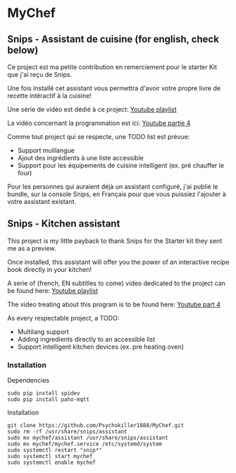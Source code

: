 # MyChef

## Snips - Assistant de cuisine (for english, check below)

Ce project est ma petite contribution en remerciement pour le starter Kit que j'ai reçu de Snips.

Une fois installé cet assistant vous permettra d'avoir votre propre livre de recette intéractif à la cuisine!

Une série de vidéo est dédié à ce project: [Youtube playlist](https://www.youtube.com/watch?v=fCKCjN41n70&t=3s&list=PLO6q51Ysp78kkZyly_RQ5Bu_91IXSXprc&index=1)

La vidéo concernant la programmation est ici: [Youtube partie 4](https://www.youtube.com/watch?v=V6pvFjn0Vt0)

Comme tout project qui se respecte, une TODO list est prévue:

- Support mulilangue
- Ajout des ingrédients à une liste accessible
- Support pour les équipements de cuisine intelligent (ex. pré chauffer le four)

Pour les personnes qui auraient déjà un assistant configuré, j'ai publié le bundle, sur la console Snips, en Français pour que vous puissiez l'ajouter à votre assistant existant.


## Snips - Kitchen assistant

This project is my little payback to thank Snips for the Starter kit they sent me as a preview.

Once installed, this assistant will offer you the power of an interactive recipe book directly in your kitchen!

A serie of (french, EN subtitles to come) video dedicated to the project can be found here: [Youtube playlist](https://www.youtube.com/watch?v=fCKCjN41n70&t=3s&list=PLO6q51Ysp78kkZyly_RQ5Bu_91IXSXprc&index=1)

The video treating about this program is to be found here: [Youtube part 4](https://www.youtube.com/watch?v=V6pvFjn0Vt0)

As every respectable project, a TODO:

- Multilang support
- Adding ingredients directly to an accessible list
- Support intelligent kitchen devices (ex. pre heating oven)


### Installation

Dependencies
```
sudo pip install spidev
sudo pip install paho-mqtt
```

Installation
```
git clone https://github.com/Psychokiller1888/MyChef.git
sudo rm -rf /usr/share/snips/assistant
sudo mv mychef/assistant /usr/share/snips/assistant
sudo mv mychef/mychef.service /etc/systemd/system
sudo systemctl restart "snip*"
sudo systemctl start mychef
sudo systemctl enable mychef
```
